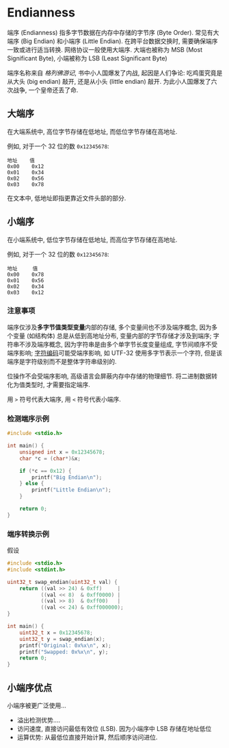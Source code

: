 # Endianness

端序 (Endianness) 指多字节数据在内存中存储的字节序 (Byte Order). 常见有大端序 (Big Endian) 和小端序 (Little Endian). 在跨平台数据交换时, 需要确保端序一致或进行适当转换. 网络协议一般使用大端序. 大端也被称为 MSB (Most Significant Byte), 小端被称为 LSB (Least Significant Byte)

端序名称来自 *格列佛游记*, 书中小人国爆发了内战, 起因是人们争论: 吃鸡蛋究竟是从大头 (big endian) 敲开, 还是从小头 (little endian) 敲开. 为此小人国爆发了六次战争, 一个皇帝还丢了命.

## 大端序

在大端系统中, 高位字节存储在低地址, 而低位字节存储在高地址.

例如, 对于一个 32 位的数 `0x12345678`:

```
地址    值
0x00    0x12
0x01    0x34
0x02    0x56
0x03    0x78
```

在文本中, 低地址即指更靠近文件头部的部分.

## 小端序

在小端系统中, 低位字节存储在低地址, 而高位字节存储在高地址.

例如, 对于一个 32 位的数 `0x12345678`: 

```
地址     值
0x00    0x78
0x01    0x56
0x02    0x34
0x03    0x12
```

### 注意事项

端序仅涉及**多字节值类型变量**内部的存储, 多个变量间也不涉及端序概念, 因为多个变量 (如结构体) 总是从低到高地址分布, 变量内部的字节存储才涉及到端序; 字符串不涉及端序概念, 因为字符串是由多个单字节长度变量组成, 字节间顺序不受端序影响; [字符编码](../System/Development/字符编码.md)可能受端序影响, 如 UTF-32 使用多字节表示一个字符, 但是该端序是字符级别而不是整体字符串级别的. 

位操作不会受端序影响, 高级语言会屏蔽内存中存储的物理细节. 将二进制数据转化为值类型时, 才需要指定端序.

用 `>` 符号代表大端序, 用 `<` 符号代表小端序.

### 检测端序示例

```c
#include <stdio.h>

int main() {
    unsigned int x = 0x12345678;
    char *c = (char*)&x;

    if (*c == 0x12) {
        printf("Big Endian\n");
    } else {
        printf("Little Endian\n");
    }

    return 0;
}
```

### 端序转换示例

假设

```c
#include <stdio.h>
#include <stdint.h>

uint32_t swap_endian(uint32_t val) {
    return ((val >> 24) & 0xff)     |   
           ((val << 8)  & 0xff0000) | 
           ((val >> 8)  & 0xff00)   |
           ((val << 24) & 0xff000000);
}

int main() {
    uint32_t x = 0x12345678;
    uint32_t y = swap_endian(x);
    printf("Original: 0x%x\n", x);
    printf("Swapped: 0x%x\n", y);
    return 0;
}
```

## 小端序优点

小端序被更广泛使用...

- 溢出检测优势....
- 访问速度, 直接访问最低有效位 (LSB). 因为小端序中 LSB 存储在地址低位
- 运算优势: 从最低位直接开始计算, 然后顺序访问进位.